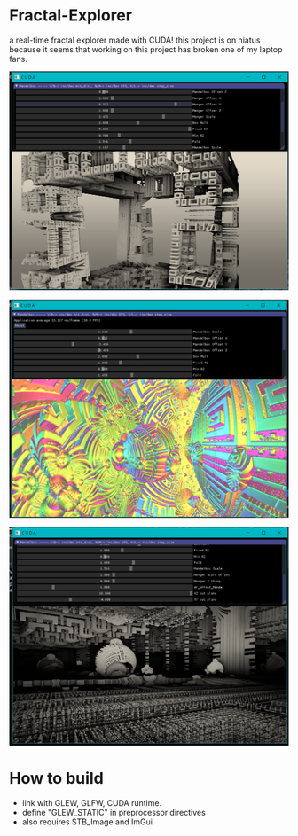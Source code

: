 # Fractal-Explorer
a real-time fractal explorer made with CUDA!
this project is on hiatus because it seems that working on this project has broken one of my laptop fans. 

![](https://github.com/ConsciousMachines/Fractal-Explorer/blob/master/Screenshot%20(280).png)

![](https://github.com/ConsciousMachines/Fractal-Explorer/blob/master/Screenshot%20(278).png)

![](https://github.com/ConsciousMachines/Fractal-Explorer/blob/master/Screenshot%20(284).png)

# How to build
- link with GLEW, GLFW, CUDA runtime. 
- define "GLEW_STATIC" in preprocessor directives
- also requires STB_Image and ImGui
